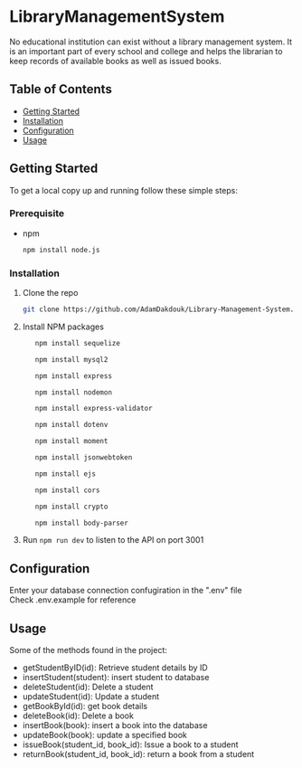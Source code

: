 # LibraryManagementSystem

No educational institution can exist without a library management system. It is an important part of every school and college and helps the librarian to keep records of available books as well as issued books. 

## Table of Contents

- [Getting Started](#getting-started)
- [Installation](#installation)
- [Configuration](#configuration)
- [Usage](#usage)

## Getting Started

To get a local copy up and running follow these simple steps:

### Prerequisite
*
  npm
  ```sh
  npm install node.js
  ```

### Installation 

1. Clone the repo
   ```sh
   git clone https://github.com/AdamDakdouk/Library-Management-System.git
   ```
   
2. Install NPM packages  

   ```sh
      npm install sequelize
   ```

   ```sh
      npm install mysql2
   ```
   
   ```sh
      npm install express
   ```

   ```sh
      npm install nodemon
   ```

   ```sh
      npm install express-validator
   ```

   ```sh
      npm install dotenv
   ```

   ```sh
      npm install moment
   ```

   ```sh
      npm install jsonwebtoken
   ```

   ```sh
      npm install ejs
   ```

   ```sh
      npm install cors
   ```

   ```sh
      npm install crypto
   ```

   ```sh
      npm install body-parser
   ```

3. Run ```npm run dev``` to listen to the API on port 3001


## Configuration

 Enter your database connection confugiration in the ".env" file  
 Check .env.example for reference

## Usage
Some of the methods found in the project:  

- getStudentByID(id): Retrieve student details by ID    
- insertStudent(student): insert student to database   
- deleteStudent(id): Delete a student    
- updateStudent(id): Update a student  
- getBookById(id): get book details  
- deleteBook(id): Delete a book  
- insertBook(book): insert a book into the database   
- updateBook(book): update a specified book  
- issueBook(student_id, book_id): Issue a book to a student  
- returnBook(student_id, book_id): return a book from a student


